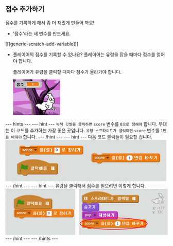 ## 점수 추가하기

점수를 기록하게 해서 좀 더 재밌게 만들어 봐요!

+ '점수'라는 새 변수를 만드세요.

[[[generic-scratch-add-variable]]]

+ 플레이어의 점수를 기록할 수 있나요? 플레이어는 유령을 잡을 때마다 점수를 얻어야 합니다.
    
    플레이어가 유령을 클릭할 때마다 점수가 올라가야 합니다.
    
    ![점수 올리기](images/ghost-score-test.png)

\--- hints \--- \--- hint \--- `녹색 깃발을 클릭하면` `score` 변수를 `0으로 정해야` 합니다. 무대는 이 코드를 추가하는 가장 좋은 곳입니다. `유령 스프라이트가 클릭되면` `score` 변수를 `1만큼 바꿔야` 합니다. \--- /hint \--- \--- hint \--- 다음 코드 블럭들이 필요할 겁니다. ![screenshot](images/ghost-score-blocks.png) \--- /hint \--- \--- hint \--- 유령을 클릭해서 점수를 얻으려면 이렇게 합니다. ![screenshot](images/ghost-score-code.png) \--- /hint \--- \--- /hints \---